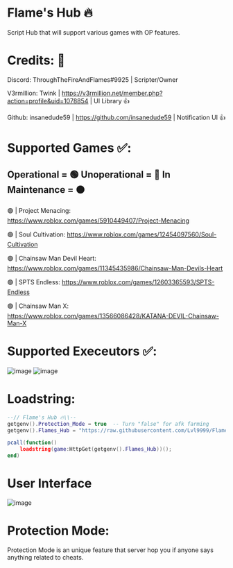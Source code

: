 # Flame's Hub 🔥

Script Hub that will support various games with OP features.

# Credits: 👀
Discord: ThroughTheFireAndFlames#9925 | Scripter/Owner


V3rmillion: Twink | https://v3rmillion.net/member.php?action=profile&uid=1078854 | UI Library 👍

Github: insanedude59 | https://github.com/insanedude59 | Notification UI 👍

# Supported Games ✅:
Operational = 🟢 Unoperational = 🔴 In Maintenance = 🟠
-------------------------------------------------------------------------------

🟢 | Project Menacing: https://www.roblox.com/games/5910449407/Project-Menacing

🟢 | Soul Cultivation: https://www.roblox.com/games/12454097560/Soul-Cultivation

🟢 | Chainsaw Man Devil Heart: https://www.roblox.com/games/11345435986/Chainsaw-Man-Devils-Heart

🟢 | SPTS Endless: https://www.roblox.com/games/12603365593/SPTS-Endless

🟢 | Chainsaw Man X: https://www.roblox.com/games/13566086428/KATANA-DEVIL-Chainsaw-Man-X

# Supported Execeutors ✅:
![image](https://github.com/Lvl9999/Flames/assets/123672448/c04afb51-5b2b-4b75-85b4-2e9d86430518) ![image](https://github.com/Lvl9999/Flames/assets/123672448/03863410-4f0e-4fde-9dad-e7eba5d23102)









# Loadstring:
```lua
--// Flame's Hub 🔥\\--
getgenv().Protection_Mode = true  -- Turn "false" for afk farming
getgenv().Flames_Hub = "https://raw.githubusercontent.com/Lvl9999/Flames/main/Source";

pcall(function()
    loadstring(game:HttpGet(getgenv().Flames_Hub))();
end)
```

# User Interface
![image](https://github.com/Lvl9999/Flames/assets/123672448/9250a851-734c-4862-8b99-6506443c307a)

# Protection Mode:
Protection Mode is an unique feature that server hop you if anyone says anything related to cheats.
